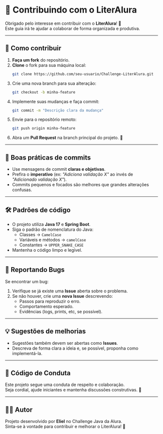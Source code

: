 # 🤝 Contribuindo com o LiterAlura

Obrigado pelo interesse em contribuir com o **LiterAlura**! 🎉  
Este guia irá te ajudar a colaborar de forma organizada e produtiva.

---

## 🚀 Como contribuir

1. **Faça um fork** do repositório.
2. **Clone** o fork para sua máquina local:
   ```bash
   git clone https://github.com/seu-usuario/Challenge-LiterAlura.git
   ```
3. Crie uma nova branch para sua alteração:
   ```bash
   git checkout -b minha-feature
   ```
4. Implemente suas mudanças e faça commit:
   ```bash
   git commit -m "Descrição clara da mudança"
   ```
5. Envie para o repositório remoto:
   ```bash
   git push origin minha-feature
   ```
6. Abra um **Pull Request** na branch principal do projeto. 🚀

---

## 📝 Boas práticas de commits
- Use mensagens de commit **claras e objetivas**.  
- Prefira o **imperativo** (ex: *"Adiciona validação X"* ao invés de *"Adicionado validação X"*).  
- Commits pequenos e focados são melhores que grandes alterações confusas.  

---

## 🛠️ Padrões de código
- O projeto utiliza **Java 17** e **Spring Boot**.  
- Siga o padrão de nomenclatura do Java:  
  - Classes → `CamelCase`  
  - Variáveis e métodos → `camelCase`  
  - Constantes → `UPPER_SNAKE_CASE`  
- Mantenha o código limpo e legível.  

---

## 🐞 Reportando Bugs
Se encontrar um bug:
1. Verifique se já existe uma **Issue** aberta sobre o problema.  
2. Se não houver, crie uma **nova Issue** descrevendo:  
   - Passos para reproduzir o erro.  
   - Comportamento esperado.  
   - Evidências (logs, prints, etc, se possível).  

---

## 💡 Sugestões de melhorias
- Sugestões também devem ser abertas como **Issues**.  
- Descreva de forma clara a ideia e, se possível, proponha como implementá-la.  

---

## 📜 Código de Conduta
Este projeto segue uma conduta de respeito e colaboração.  
Seja cordial, ajude iniciantes e mantenha discussões construtivas. 💙

---

## 👨‍💻 Autor
Projeto desenvolvido por **Eliel** no Challenge Java da Alura.  
Sinta-se à vontade para contribuir e melhorar o LiterAlura! 🚀
